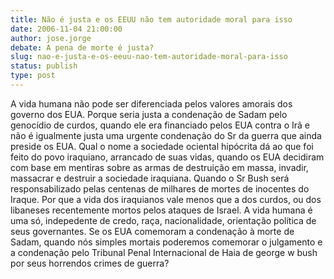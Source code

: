 ```yaml
---
title: Não é justa e os EEUU não tem autoridade moral para isso
date: 2006-11-04 21:00:00
author: jose.jorge
debate: A pena de morte é justa?
slug: nao-e-justa-e-os-eeuu-nao-tem-autoridade-moral-para-isso
status: publish 
type: post
---
```


A vida humana não pode ser diferenciada pelos valores amorais dos governo dos EUA.
Porque seria justa a condenação de Sadam pelo genocídio de curdos, quando ele era financiado pelos EUA contra o Irã e não é igualmente justa uma urgente condenação do Sr da guerra que ainda preside os EUA.
Qual o nome a sociedade ociental hipócrita dá ao que foi feito do povo iraquiano, arrancado de suas vidas, quando os EUA decidiram com base em mentiras sobre as armas de destruição em massa, invadir, massacrar e destruir a sociedade iraquiana.
Quando o Sr Bush será responsabilizado pelas centenas de milhares de mortes de inocentes do Iraque. Por que a vida dos iraquianos vale menos que a dos curdos, ou dos libaneses recentemente mortos pelos ataques de Israel.
A vida humana é uma só, indepedente de credo, raça, nacionalidade, orientação política de seus governantes.
Se os EUA comemoram a condenação à morte de Sadam, quando nós simples mortais poderemos comemorar o julgamento e a condenação pelo Tribunal Penal Internacional de Haia de george w bush por seus horrendos crimes de guerra?
